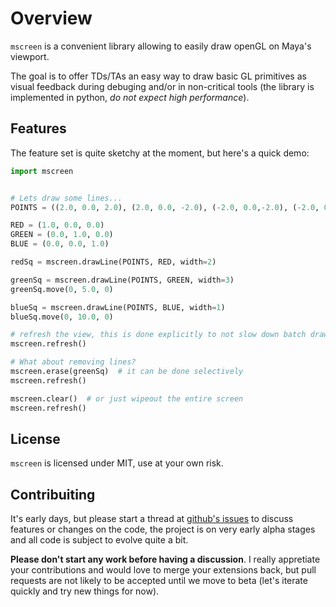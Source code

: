 # Overview
`mscreen` is a convenient library allowing to easily draw openGL on Maya's viewport.

The goal is to offer TDs/TAs an easy way to draw basic GL primitives as visual feedback
during debuging and/or in non-critical tools (the library is implemented in python, _do
not expect high performance_).

## Features

The feature set is quite sketchy at the moment, but here's a quick demo:

```python
import mscreen


# Lets draw some lines...
POINTS = ((2.0, 0.0, 2.0), (2.0, 0.0, -2.0), (-2.0, 0.0,-2.0), (-2.0, 0.0, 2.0), (2.0, 0.0, 2.0))

RED = (1.0, 0.0, 0.0)
GREEN = (0.0, 1.0, 0.0)
BLUE = (0.0, 0.0, 1.0)

redSq = mscreen.drawLine(POINTS, RED, width=2)

greenSq = mscreen.drawLine(POINTS, GREEN, width=3)
greenSq.move(0, 5.0, 0)

blueSq = mscreen.drawLine(POINTS, BLUE, width=1)
blueSq.move(0, 10.0, 0)

# refresh the view, this is done explicitly to not slow down batch drawing
mscreen.refresh()
```

```python
# What about removing lines?
mscreen.erase(greenSq)  # it can be done selectively
mscreen.refresh()

mscreen.clear()  # or just wipeout the entire screen
mscreen.refresh()
```

## License

`mscreen` is licensed under MIT, use at your own risk.


## Contribuiting

It's early days, but please start a thread at [github's issues](https://github.com/csaez/mscreen/issues)
to discuss features or changes on the code, the project is on very early alpha
stages and all code is subject to evolve quite a bit.

__Please don't start any work before having a discussion__. I really
appretiate your contributions and would love to merge your extensions back,
but pull requests are not likely to be accepted until we move to beta (let's
iterate quickly and try new things for now).
